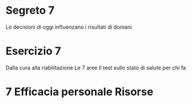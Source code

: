 

# Segreto 7

Le decisioni di oggi influenzano i risultati di domani


# Esercizio 7 
Dalla cura alla riabilitazione 
Le 7 aree 
Il test sullo stato di salute per chi fa



# 7 Efficacia personale Risorse 



<!--stackedit_data:
eyJoaXN0b3J5IjpbMTE4Mjc3OTgxMCwxOTYzMzE1MTc3LC0xNj
gxOTQ4NTU4XX0=
-->